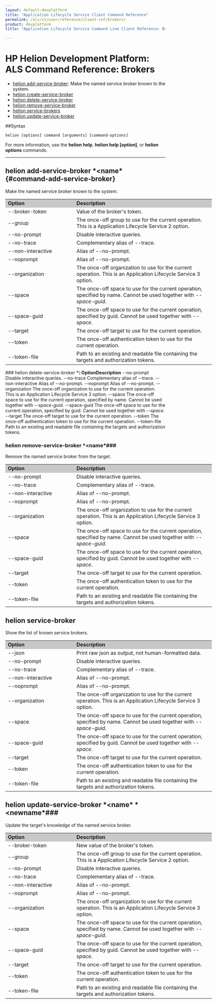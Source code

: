 ```yaml
---
layout: default-devplatform
title: "Application Lifecycle Service Client Command Reference"
permalink: /als/v1/user/reference/client-ref/brokers/
product: devplatform
title: "Application Lifecycle Service Command Line Client Reference: Brokers"

---
```

<!--UNDER REVISION-->

# HP Helion Development Platform: ALS Command Reference: Brokers

- [helion add-service-broker](#command-add-service-broker): Make the named service broker known to the system.
- [helion create-service-broker](#command-create-service-broker)
- [helion delete-service-broker](#command-delete-service-broker)
- [helion remove-service-broker](#command-remove-service-broker)
- [helion service-brokers](#command-service-brokers)
- [helion update-service-broker](#command-update-service-broker)

##Syntax

	helion [options] command [arguments] [command-options]
For more information, use the **helion help**, **helion help [*option*]**, or **helion options** commands.

<hr>

## helion add-service-broker *\<name\* {#command-add-service-broker}
Make the named service broker known to the system.

<table style="text-align: left; vertical-align: top; width:650px;">
<tr style="background-color: #C8C8C8;">
<td style="width: 200px;"><b>Option</b></td><td><b>Description</b></td>
</tr><td>--broker-token</td>
<td>Value of the broker's token.</td>
</tr>    <tr><td>--group</td>
<td>The once-off group to use for the current operation. This is a
Application Lifecycle Service 2 option.</td>
</tr>    <tr><td>--no-prompt</td>
<td>Disable interactive queries.</td>
</tr>    <tr><td>--no-trace</td>
<td>Complementary alias of --trace.</td>
</tr>    <tr><td>--non-interactive</td>
<td>Alias of --no-prompt.</td>
</tr><tr>
<td>--noprompt</td>
<td>Alias of --no-prompt.</td>
</tr><tr>
<td>--organization</td>
<td>The once-off organization to use for the current operation. This
is an Application Lifecycle Service 3 option.</td>
</tr>    <tr><td>--space</td>
<td>The once-off space to use for the current operation, specified by
name.  Cannot be used together with <i>--space-guid</i>.</td>
</tr>    <tr><td>--space-guid</td>
<td>The once-off space to use for the current operation, specified by
guid.  Cannot be used together with <i>--space</i>.</td>
</tr>    <tr><td>--target</td>
<td>The once-off target to use for the current operation.</td>
</tr>    <tr><td>--token</td>
<td>The once-off authentication token to use for the current
operation.</td>
</tr>    <tr><td>--token-file</td>
<td>Path to an existing and readable file containing the targets and
authorization tokens.</td>
</tr>
</table>
### helion delete-service-broker *\<name\*###
Remove the named service broker from the target.

<table style="text-align: left; vertical-align: top; width:650px;">
<tr style="background-color: #C8C8C8;">
<td style="width: 200px;"><b>Option</b></td><td><b>Description</b></td>
</tr><tr><td>--no-prompt</td>
<td>Disable interactive queries.</td>
</tr>    <tr><td>--no-trace</td>
<td>Complementary alias of --trace.</td>
</tr>    <tr><td>--non-interactive</td>
<td>Alias of --no-prompt.</td>
</tr><tr>
<td>--noprompt</td>
<td>Alias of --no-prompt.</td>
</tr><tr>
<td>--organization</td>
<td>The once-off organization to use for the current operation. This
is an Application Lifecycle Service 3 option.</td>
</tr>    <tr><td>--space</td>
<td>The once-off space to use for the current operation, specified by
name.  Cannot be used together with <i>--space-guid</i>.</td>
</tr>    <tr><td>--space-guid</td>
<td>The once-off space to use for the current operation, specified by
guid.  Cannot be used together with <i>--space</i>.</td>
</tr>    <tr><td>--target</td>
<td>The once-off target to use for the current operation.</td>
</tr>    <tr><td>--token</td>
<td>The once-off authentication token to use for the current
operation.</td>
</tr>    <tr><td>--token-file</td>
<td>Path to an existing and readable file containing the targets and
authorization tokens.</td>
</tr>
</table>

### helion remove-service-broker *\<name\*###
Remove the named service broker from the target. 

<table style="text-align: left; vertical-align: top; width:650px;">
<tr style="background-color: #C8C8C8;">
<td style="width: 200px;"><b>Option</b></td><td><b>Description</b></td>
</tr><tr><td>--no-prompt</td>
<td>Disable interactive queries.</td>
</tr>    <tr><td>--no-trace</td>
<td>Complementary alias of --trace.</td>
</tr>    <tr><td>--non-interactive</td>
<td>Alias of --no-prompt.</td>
</tr><tr>
<td>--noprompt</td>
<td>Alias of --no-prompt.</td>
</tr><tr>
<td>--organization</td>
<td>The once-off organization to use for the current operation. This
is an Application Lifecycle Service 3 option.</td>
</tr>    <tr><td>--space</td>
<td>The once-off space to use for the current operation, specified by
name.  Cannot be used together with <i>--space-guid</i>.</td>
</tr>    <tr><td>--space-guid</td>
<td>The once-off space to use for the current operation, specified by
guid.  Cannot be used together with <i>--space</i>.</td>
</tr>    <tr><td>--target</td>
<td>The once-off target to use for the current operation.</td>
</tr>    <tr><td>--token</td>
<td>The once-off authentication token to use for the current
operation.</td>
</tr>    <tr><td>--token-file</td>
<td>Path to an existing and readable file containing the targets and
authorization tokens.</td>
</tr>
</table>

## helion service-broker
Show the list of known service brokers. 

<table style="text-align: left; vertical-align: top; width:650px;">
<tr style="background-color: #C8C8C8;">
<td style="width: 200px;"><b>Option</b></td><td><b>Description</b></td>
</tr><tr><td>--json</td>
<td>Print raw json as output, not human-formatted data.</td>
</tr>    <tr><td>--no-prompt</td>
<td>Disable interactive queries.</td>
</tr>    <tr><td>--no-trace</td>
<td>Complementary alias of --trace.</td>
</tr>    <tr><td>--non-interactive</td>
<td>Alias of --no-prompt.</td>
</tr><tr>
<td>--noprompt</td>
<td>Alias of --no-prompt.</td>
</tr><tr>
<td>--organization</td>
<td>The once-off organization to use for the current operation. This
is an Application Lifecycle Service 3 option.</td>
</tr>    <tr><td>--space</td>
<td>The once-off space to use for the current operation, specified by
name.  Cannot be used together with <i>--space-guid</i>.</td>
</tr>    <tr><td>--space-guid</td>
<td>The once-off space to use for the current operation, specified by
guid.  Cannot be used together with <i>--space</i>.</td>
</tr>    <tr><td>--target</td>
<td>The once-off target to use for the current operation.</td>
</tr>    <tr><td>--token</td>
<td>The once-off authentication token to use for the current
operation.</td>
</tr>    <tr><td>--token-file</td>
<td>Path to an existing and readable file containing the targets and
authorization tokens.</td>
</tr>
</table>

## helion update-service-broker *\<name\* *\<newname\*###
Update the target's knowledge of the named service broker. 

<table style="text-align: left; vertical-align: top; width:650px;">
<tr style="background-color: #C8C8C8;">
<td style="width: 200px;"><b>Option</b></td><td><b>Description</b></td>
</tr>
<tr><td>--broker-token</td>
<td>New value of the broker's token.</td>
</tr>    <tr><td>--group</td>
<td>The once-off group to use for the current operation. This is a
Application Lifecycle Service 2 option.</td>
</tr>    <tr><td>--no-prompt</td>
<td>Disable interactive queries.</td>
</tr>    <tr><td>--no-trace</td>
<td>Complementary alias of --trace.</td>
</tr>    <tr><td>--non-interactive</td>
<td>Alias of --no-prompt.</td>
</tr><tr>
<td>--noprompt</td>
<td>Alias of --no-prompt.</td>
</tr><tr>
<td>--organization</td>
<td>The once-off organization to use for the current operation. This
is an Application Lifecycle Service 3 option.</td>
</tr>    <tr><td>--space</td>
<td>The once-off space to use for the current operation, specified by
name.  Cannot be used together with <i>--space-guid</i>.</td>
</tr>    <tr><td>--space-guid</td>
<td>The once-off space to use for the current operation, specified by
guid.  Cannot be used together with <i>--space</i>.</td>
</tr>    <tr><td>--target</td>
<td>The once-off target to use for the current operation.</td>
</tr>    <tr><td>--token</td>
<td>The once-off authentication token to use for the current
operation.</td>
</tr>    <tr><td>--token-file</td>
<td>Path to an existing and readable file containing the targets and
authorization tokens.</td>
</tr> 
</table> 